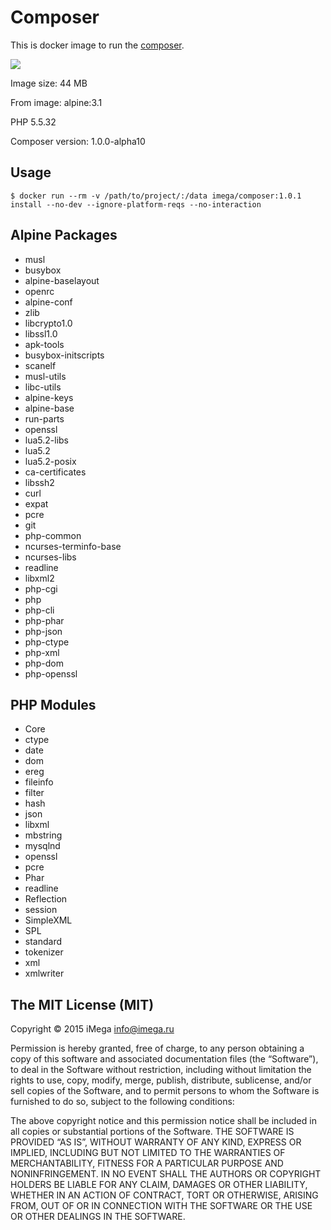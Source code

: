 # Composer
This is docker image to run the [composer](https://getcomposer.org).

[![](https://badge.imagelayers.io/imega/composer:1.0.1.svg)](https://imagelayers.io/?images=imega/composer:1.0.1 'Get your own badge on imagelayers.io')

Image size: 44 MB

From image: alpine:3.1

PHP 5.5.32

Composer version: 1.0.0-alpha10

## Usage

```
$ docker run --rm -v /path/to/project/:/data imega/composer:1.0.1 install --no-dev --ignore-platform-reqs --no-interaction
```

## Alpine Packages
  - musl
  - busybox
  - alpine-baselayout
  - openrc
  - alpine-conf
  - zlib
  - libcrypto1.0
  - libssl1.0
  - apk-tools
  - busybox-initscripts
  - scanelf
  - musl-utils
  - libc-utils
  - alpine-keys
  - alpine-base
  - run-parts
  - openssl
  - lua5.2-libs
  - lua5.2
  - lua5.2-posix
  - ca-certificates
  - libssh2
  - curl
  - expat
  - pcre
  - git
  - php-common
  - ncurses-terminfo-base
  - ncurses-libs
  - readline
  - libxml2
  - php-cgi
  - php
  - php-cli
  - php-phar
  - php-json
  - php-ctype
  - php-xml
  - php-dom
  - php-openssl

## PHP Modules
  - Core
  - ctype
  - date
  - dom
  - ereg
  - fileinfo
  - filter
  - hash
  - json
  - libxml
  - mbstring
  - mysqlnd
  - openssl
  - pcre
  - Phar
  - readline
  - Reflection
  - session
  - SimpleXML
  - SPL
  - standard
  - tokenizer
  - xml
  - xmlwriter

##  The MIT License (MIT)

Copyright © 2015 iMega <info@imega.ru>

Permission is hereby granted, free of charge, to any person obtaining a copy of this software and associated documentation files (the “Software”), to deal in the Software without restriction, including without limitation the rights to use, copy, modify, merge, publish, distribute, sublicense, and/or sell copies of the Software, and to permit persons to whom the Software is furnished to do so, subject to the following conditions:

The above copyright notice and this permission notice shall be included in all copies or substantial portions of the Software.
THE SOFTWARE IS PROVIDED “AS IS”, WITHOUT WARRANTY OF ANY KIND, EXPRESS OR IMPLIED, INCLUDING BUT NOT LIMITED TO THE WARRANTIES OF MERCHANTABILITY, FITNESS FOR A PARTICULAR PURPOSE AND NONINFRINGEMENT. IN NO EVENT SHALL THE AUTHORS OR COPYRIGHT HOLDERS BE LIABLE FOR ANY CLAIM, DAMAGES OR OTHER LIABILITY, WHETHER IN AN ACTION OF CONTRACT, TORT OR OTHERWISE, ARISING FROM, OUT OF OR IN CONNECTION WITH THE SOFTWARE OR THE USE OR OTHER DEALINGS IN THE SOFTWARE.
